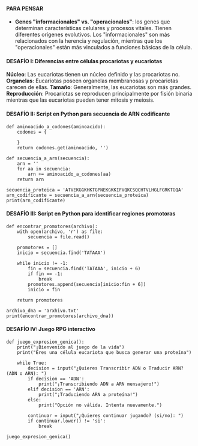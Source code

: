 
#### PARA PENSAR
- **Genes "informacionales" vs. "operacionales"**: los genes que determinan características celulares y procesos vitales. Tienen diferentes orígenes evolutivos. Los "informacionales" son más relacionados con la herencia y regulación, mientras que los "operacionales" están más vinculados a funciones básicas de la célula.

#### DESAFÍO I: Diferencias entre células procariotas y eucariotas
**Núcleo**: Las eucariotas tienen un núcleo definido y las procariotas no.
**Organelas**: Eucariotas poseen organelas membranosas y procariotas carecen de ellas.
**Tamaño**: Generalmente, las eucariotas son más grandes.
**Reproducción**: Procariotas se reproducen principalmente por fisión binaria mientras que las eucariotas pueden tener mitosis y meiosis.

#### DESAFÍO II: Script en Python para secuencia de ARN codificante

```
def aminoacido_a_codones(aminoacido):
    codones = {
        
    }
    return codones.get(aminoacido, '')

def secuencia_a_arn(secuencia):
    arn = ''
    for aa in secuencia:
        arn += aminoacido_a_codones(aa)
    return arn

secuencia_proteica = 'ATVEKGGKHKTGPNEKGKKIFVQKCSQCHTVLHGLFGRKTGQA'
arn_codificante = secuencia_a_arn(secuencia_proteica)
print(arn_codificante)
```

#### DESAFÍO III: Script en Python para identificar regiones promotoras

```
def encontrar_promotores(archivo):
    with open(archivo, 'r') as file:
        secuencia = file.read()
        
    promotores = []
    inicio = secuencia.find('TATAAA')
    
    while inicio != -1:
        fin = secuencia.find('TATAAA', inicio + 6)
        if fin == -1:
            break
        promotores.append(secuencia[inicio:fin + 6])
        inicio = fin
    
    return promotores

archivo_dna = 'arxhivo.txt'
print(encontrar_promotores(archivo_dna))
```

#### DESAFÍO IV: Juego RPG interactivo
```
def juego_expresion_genica():
    print("¡Bienvenido al juego de la vida")
    print("Eres una célula eucariota que busca generar una proteína")
    
    while True:
        decision = input("¿Quieres Transcribir ADN o Traducir ARN? (ADN o ARN): ")
        if decision == 'ADN':
            print("¡Transcribiendo ADN a ARN mensajero!")
        elif decision == 'ARN':
            print("¡Traduciendo ARN a proteína!")
        else:
            print("Opción no válida. Intenta nuevamente.")
        
        continuar = input("¿Quieres continuar jugando? (si/no): ")
        if continuar.lower() != 'si':
            break

juego_expresion_genica()
```